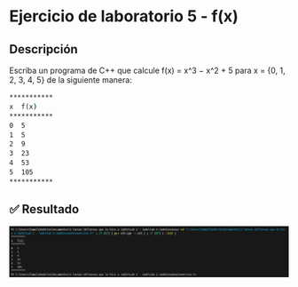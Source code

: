 # Ejercicio de laboratorio 5 - f(x)

## Descripción

Escriba un programa de C++ que calcule f(x) = x^3 − x^2 + 5 para x = {0, 1, 2, 3, 4, 5} de la siguiente manera:

```cmd
***********
x  f(x)
***********
0  5
1  5
2  9
3  23
4  53
5  105
***********
```

## ✅ Resultado

![alt text](image.png)